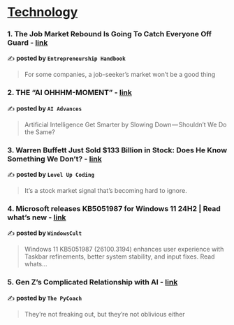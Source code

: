 
<h1><a href=https://medium.com/tag/technology/recommended target="_blank" rel="noopener noreferrer">Technology</a></h1>
<h3>1. The Job Market Rebound Is Going To Catch Everyone Off Guard - <a href="https://medium.com/entrepreneur-s-handbook/the-job-market-rebound-is-going-to-catch-everyone-off-guard-c46135473031" target="_blank" rel="noopener noreferrer">link</a></h3>

✍️ **posted by `Entrepreneurship Handbook`**

<blockquote>For some companies, a job-seeker’s market won’t be a good thing</blockquote>

<h3>2. THE “AI OHHHM-MOMENT” - <a href="https://medium.com/ai-advances/the-ai-ohhhm-moment-6c4855b82d27" target="_blank" rel="noopener noreferrer">link</a></h3>

✍️ **posted by `AI Advances`**

<blockquote>Artificial Intelligence Get Smarter by Slowing Down — Shouldn’t We Do the Same?</blockquote>

<h3>3. Warren Buffett Just Sold $133 Billion in Stock: Does He Know Something We Don’t? - <a href="https://medium.com/gitconnected/warren-buffett-just-sold-133-billion-in-stock-does-he-know-something-we-dont-94e8ed5cbc3d" target="_blank" rel="noopener noreferrer">link</a></h3>

✍️ **posted by `Level Up Coding`**

<blockquote>It’s a stock market signal that’s becoming hard to ignore.</blockquote>

<h3>4. Microsoft releases KB5051987 for Windows 11 24H2 | Read what’s new - <a href="https://medium.com/@windows101tricks/microsoft-releases-kb5051987-for-windows-11-24h2-read-whats-new-0f796f6b2ba9" target="_blank" rel="noopener noreferrer">link</a></h3>

✍️ **posted by `WindowsCult`**

<blockquote>Windows 11 KB5051987 (26100.3194) enhances user experience with Taskbar refinements, better system stability, and input fixes. Read whats…</blockquote>

<h3>5. Gen Z’s Complicated Relationship with AI - <a href="https://medium.com/@frank-andrade/gen-zs-complicated-relationship-with-ai-de970cf5fb0e" target="_blank" rel="noopener noreferrer">link</a></h3>

✍️ **posted by `The PyCoach`**

<blockquote>They’re not freaking out, but they’re not oblivious either</blockquote>

